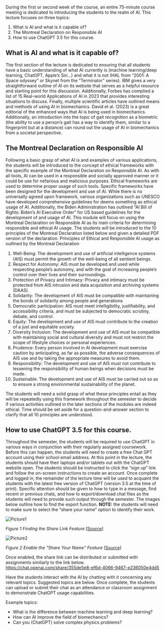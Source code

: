 During the first or second week of the course, an entire 75-minute course meeting is dedicated to introducing the students to the realm of AI.  This lecture focuses on three topics:
1. What is AI and what is it capable of?
2. The Montreal Declaration on Responsible AI
3. How to use ChatGPT 3.5 for this course.

## What is AI and what is it capable of?
The first section of the lecture is dedicated to ensuring that all students have a basic understanding of what AI currently is (machine learning/deep learning, ChatGPT, Apple’s Siri…) and what it is not (HAL from “2001: A Space odyssey” or Skynet from the “Terminator” series).  IBM gives a very straightforward outline of AI on its website that serves as a helpful resource and starting point for this discussion.  Additionally, Forbes has complied a list of 15 Real-world Applications of AI in 2023 that provides interesting situations to discuss.  Finally, multiple scientific articles have outlined means and methods of using AI in biomechanics.  David et al. (2023) is a great editorial of the enhanced ways that AI is being used in biomechanics.  Additionally, an introduction into the topic of gait recognition as a biometric (the ability to use a person’s gait has a way to identify them, similar to a fingerprint but at a distance) can round out the usage of AI in biomechanics from a societal perspective.

## The Montreal Declaration on Responsible AI
Following a basic grasp of what AI is and examples of various applications, the students will be introduced to the concept of ethical frameworks with the specific example of the Montreal Declaration on Responsible AI.  As with all tools, AI can be used in a responsible and socially approved manner or it could be use for nefarious and malicious purposes.  Ethical frameworks are used to determine proper usage of such tools.  Specific frameworks have been designed for the development and use of AI. While there is no universally agreed upon framework, various organizations such as UNESCO have developed comprehensive guidelines for deems something as ethical usage of AI.  Additionally, the Biden Administration has outlined “AI Bill of Rights: Biden’s AI Executive Order” for US based guidelines for the development of and usage of AI. This module will focus on using the Montreal Declaration on Responsible AI as its main criteria for determining responsible and ethical AI usage.  The students will be introduced to the 10 principles of the Montreal Declaration listed below and given a detailed PDF version of the declaration.
Principles of Ethical and Responsible AI usage as outlined by the Montreal Declaration
1. Well-Being: The development and use of artiﬁcial intelligence systems (AIS) must permit the growth of the well-being of all sentient beings.
2. Respect for Autonomy: AIS must be developed and used while respecting people’s autonomy, and with the goal of increasing people’s control over their lives and their surroundings.
3. Protection of Privacy and Intimacy: Privacy and intimacy must be protected from AIS intrusion and data acquisition and archiving systems (DAAS).
4. Solidarity: The development of AIS must be compatible with maintaining the bonds of solidarity among people and generations
5. Democratic participation: AIS must meet intelligibility, justifiability, and accessibility criteria, and must be subjected to democratic scrutiny, debate, and control.
6. Equity: The development and use of AIS must contribute to the creation of a just and equitable society.
7. Diversity Inclusion: The development and use of AIS must be compatible with maintaining social and cultural diversity and must not restrict the scope of lifestyle choices or personal experiences.
8. Prudence: Every person involved in AI development must exercise caution by anticipating, as far as possible, the adverse consequences of AIS use and by taking the appropriate measures to avoid them.
9. Responsibility: The development and use of AIS must not contribute to lessening the responsibility of human beings when decisions must be made.
10. Sustainable: The development and use of AIS must be carried out so as to ensure a strong environmental sustainability of the planet.

The students will need a solid grasp of what these principles entail as they will be repeatedly using this framework throughout the semester to decide if various activities outlined in the later sections of the modules are indeed ethical. Time should be set aside for a question-and-answer section to clarify that all 10 principles are understood.
## How to use ChatGPT 3.5 for this course.
Throughout the semester, the students will be required to use ChatGPT in various ways in conjunction with their regularly assigned coursework. Before this can happen, the students will need to create a free Chat GPT account using their school email address.  At this point in the lecture, the students should have their laptops and/or tablets out with the ChatGPT website open.  The students should be instructed to click the “sign up” link and follow the on-screen instructions to create an account.  Once complete and logged in, the remainder of the lecture time will be used to acquaint the students with the latest free version of ChatGPT (version 3.5 at the time of print). Specific attention should be given to how to type in a message, find recent or previous chats, and how to export/download chat files as the students will need to provide such output through the semester.  The images below outline how to find the export function.  **NOTE:** the students will need to make sure to select the “share your name” option to identify their work.


![Picture1](https://github.com/CADS-WSSU/WSSU-AI-Ethics-Modules/assets/72575247/8f7973d3-1c4d-4edc-b5ff-85abbedd20a8)

*Figure 1 Finding the Share Link Feature* [[Source](https://www.pcmag.com/how-to/manage-chatgpt-how-to-share-export-delete-conversations)]


![Picture2](https://github.com/CADS-WSSU/WSSU-AI-Ethics-Modules/assets/72575247/d38f550f-0a89-4fea-b849-7530be594fad) 

*Figure 2 Enable the "Share Your Name" Feature* [[Source](https://www.pcmag.com/how-to/manage-chatgpt-how-to-share-export-delete-conversations)]

Once enabled, the share link can be distributed or submitted with assignments similarly to the link below.
https://chat.openai.com/share/355de5e8-ef6d-4066-9467-e236050e4dd5 

Have the students interact with the AI by chatting with it concerning any relevant topics.  Suggested topics are below.  Once complete, the students can upload or submit their chat as an attendance or classroom assignment to demonstrate ChatGPT usage capabilities.

Example topics:
* What is the difference between machine learning and deep learning?
* How can AI improve the field of biomechanics?
* Can you (ChatGPT) solve complex physics problems?



